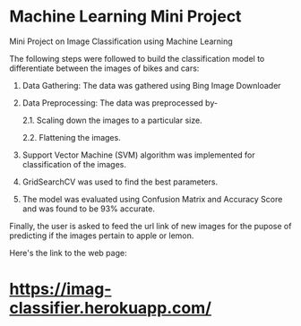 # Machine Learning Mini Project
Mini Project on Image Classification using Machine Learning

The following steps were followed to build the classification model to differentiate between the images of bikes and cars:

   1. Data Gathering: The data was gathered using Bing Image Downloader
    
   2. Data Preprocessing: The data was preprocessed by-
                                       
         2.1. Scaling down the images to a particular size.
                                       
         2.2. Flattening the images.
    
   3. Support Vector Machine (SVM) algorithm was implemented for classification of the images.
    
   4. GridSearchCV was used to find the best parameters.
    
   5. The model was evaluated using Confusion Matrix and Accuracy Score and was found to be 93% accurate.
    
    
Finally, the user is asked to feed the url link of new images for the pupose of predicting if the images pertain to apple or lemon.

Here's the link to the web page:

# https://imag-classifier.herokuapp.com/
